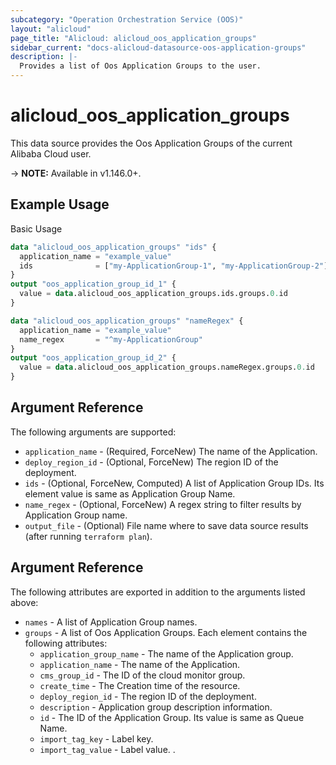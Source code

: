 ```yaml
---
subcategory: "Operation Orchestration Service (OOS)"
layout: "alicloud"
page_title: "Alicloud: alicloud_oos_application_groups"
sidebar_current: "docs-alicloud-datasource-oos-application-groups"
description: |-
  Provides a list of Oos Application Groups to the user.
---
```


# alicloud\_oos\_application\_groups

This data source provides the Oos Application Groups of the current Alibaba Cloud user.

-> **NOTE:** Available in v1.146.0+.

## Example Usage

Basic Usage

```terraform
data "alicloud_oos_application_groups" "ids" {
  application_name = "example_value"
  ids              = ["my-ApplicationGroup-1", "my-ApplicationGroup-2"]
}
output "oos_application_group_id_1" {
  value = data.alicloud_oos_application_groups.ids.groups.0.id
}

data "alicloud_oos_application_groups" "nameRegex" {
  application_name = "example_value"
  name_regex       = "^my-ApplicationGroup"
}
output "oos_application_group_id_2" {
  value = data.alicloud_oos_application_groups.nameRegex.groups.0.id
}

```

## Argument Reference

The following arguments are supported:

* `application_name` - (Required, ForceNew) The name of the Application.
* `deploy_region_id` - (Optional, ForceNew) The region ID of the deployment.
* `ids` - (Optional, ForceNew, Computed)  A list of Application Group IDs. Its element value is same as Application Group Name.
* `name_regex` - (Optional, ForceNew) A regex string to filter results by Application Group name.
* `output_file` - (Optional) File name where to save data source results (after running `terraform plan`).

## Argument Reference

The following attributes are exported in addition to the arguments listed above:

* `names` - A list of Application Group names.
* `groups` - A list of Oos Application Groups. Each element contains the following attributes:
	* `application_group_name` - The name of the Application group.
	* `application_name` - The name of the Application.
	* `cms_group_id` - The ID of the cloud monitor group.
	* `create_time` - The Creation time of the resource.
	* `deploy_region_id` - The region ID of the deployment.
	* `description` - Application group description information.
	* `id` - The ID of the Application Group. Its value is same as Queue Name.
	* `import_tag_key` - Label key.
	* `import_tag_value` - Label value.
.